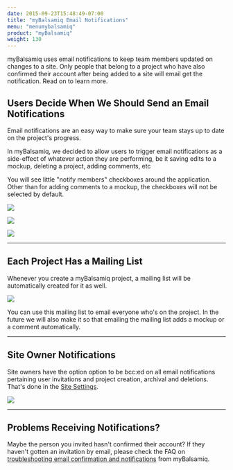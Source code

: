 ```yaml
---
date: 2015-09-23T15:48:49-07:00
title: "myBalsamiq Email Notifications"
menu: "menumybalsamiq"
product: "myBalsamiq"
weight: 130
---
```


myBalsamiq uses email notifications to keep team members updated on changes to a site. Only people that belong to a project who have also confirmed their account after being added to a site will email get the notification. Read on to learn more.

## Users Decide When We Should Send an Email Notifications

Email notifications are an easy way to make sure your team stays up to date on the project's progress.

In myBalsamiq, we decided to allow users to trigger email notifications as a side-effect of whatever action they are performing, be it saving edits to a mockup, deleting a project, adding comments, etc

You will see little "notify members" checkboxes around the application. Other than for adding comments to a mockup, the checkboxes will not be selected by default.

![](//media.balsamiq.com/img/support/docs/myb/notification_comment.png)

![](//media.balsamiq.com/img/support/docs/myb/notification_delete.png)

![](//media.balsamiq.com/img/support/docs/myb/notification_editor.png)

---
## Each Project Has a Mailing List

Whenever you create a myBalsamiq project, a mailing list will be automatically created for it as well.

![](//media.balsamiq.com/img/support/docs/myb/project-members.png)

You can use this mailing list to email everyone who's on the project. In the future we will also make it so that emailing the mailing list adds a mockup or a comment automatically.

---
## Site Owner Notifications

Site owners have the option option to be bcc:ed on all email notifications pertaining user invitations and project creation, archival and deletions. That's done in the [Site Settings](/mybalsamiq/sitesettings/#administration).

![](//media.balsamiq.com/img/support/docs/myb/notification_siteowner.png)

---
## Problems Receiving Notifications?

Maybe the person you invited hasn't confirmed their account? If they haven't gotten an invitation by email, please check the FAQ on [troubleshooting email confirmation and notifications](https://support.balsamiq.com/mybalsamiq/confirmationemail/#troubleshooting) from myBalsamiq.
